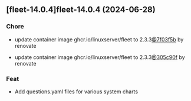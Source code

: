 

## [fleet-14.0.4]fleet-14.0.4 (2024-06-28)

### Chore



- update container image ghcr.io/linuxserver/fleet to 2.3.3[@7f03f5b](https://github.com/7f03f5b) by renovate

- update container image ghcr.io/linuxserver/fleet to 2.3.3[@305c90f](https://github.com/305c90f) by renovate

### Feat



- Add questions.yaml files for various system charts